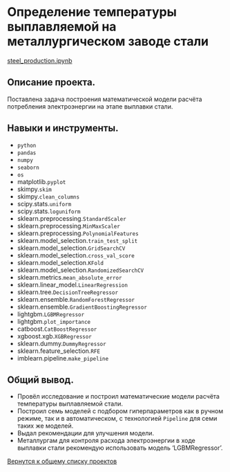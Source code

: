 # Определение температуры выплавляемой на металлургическом заводе стали

[steel_production.ipynb](steel_production.ipynb "notebook.ipynb")


## Описание проекта.

Поставлена задача построения математической модели расчёта потребления электроэнергии на этапе выплавки стали. 


## Навыки и инструменты.

* `python`
* `pandas`  
* `numpy`  
* `seaborn`  
* `os`
* matplotlib.`pyplot`
* skimpy.`skim`
* skimpy.`clean_columns`
* scipy.stats.`uniform`
* scipy.stats.`loguniform`
* sklearn.preprocessing.`StandardScaler`
* sklearn.preprocessing.`MinMaxScaler`
* sklearn.preprocessing.`PolynomialFeatures`
* sklearn.model_selection.`train_test_split`
* sklearn.model_selection.`GridSearchCV`
* sklearn.model_selection.`cross_val_score`
* sklearn.model_selection.`KFold`
* sklearn.model_selection.`RandomizedSearchCV`
* sklearn.metrics.`mean_absolute_error`
* sklearn.linear_model.`LinearRegression`
* sklearn.tree.`DecisionTreeRegressor`
* sklearn.ensemble.`RandomForestRegressor`
* sklearn.ensemble.`GradientBoostingRegressor`
* lightgbm.`LGBMRegressor`
* lightgbm.`plot_importance`
* catboost.`CatBoostRegressor`
* xgboost.xgb.`XGBRegressor`
* sklearn.dummy.`DummyRegressor`
* sklearn.feature_selection.`RFE`
* imblearn.pipeline.`make_pipeline`


## Общий вывод.

* Провёл исследование и построил математические модели расчёта температуры выплавляемой стали.
* Построил семь моделей c подбором гиперпараметров как в ручном режиме, так и в автоматическом, с технологией `Pipeline` для семи таких же моделей. 
* Выдал рекомендации для улучшения модели.
* Металлургам для контроля расхода электроэнергии в ходе выплавки стали рекомендую использовать модель ‘LGBMRegressor’.


[Вернутся к общему списку проектов](../README.md)